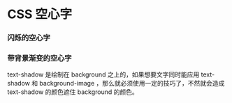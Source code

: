 <!-- config.time: 2015-09-02 -->
# CSS 空心字

### 闪烁的空心字
<div class="demo" name="空心字1.html"></div>

### 带背景渐变的空心字
<div class="demo" name="空心字2.html"></div>

text-shadow 是绘制在 background 之上的，如果想要文字同时能应用 text-shadow 和 background-image ，那么就必须使用一定的技巧了，不然就会造成 text-shadow 的颜色遮住 background 的颜色。